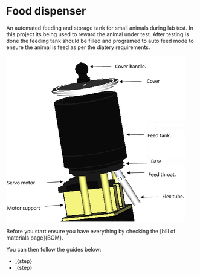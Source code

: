 

# Food dispenser

An automated feeding and storage tank for small animals during lab test. In this project its being used to reward the animal under test. After testing is done the feeding tank should be filled and programed to auto feed mode to ensure the animal is feed as per the diatery requirements.

![](images/Food_dispencer.PNG)

Before you start ensure you have everything by checking the [bill of materials page]{BOM}.

You can then follow the guides below:

* [.](machining_dispencer.md){step}
* [.](make_dispenser.md){step}





